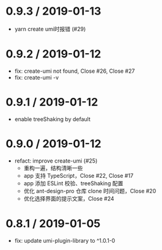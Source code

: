 
0.9.3 / 2019-01-13
==================

 * yarn create umi时报错 (#29)

0.9.2 / 2019-01-12
==================

 * fix: create-umi not found, Close #26, Close #27
 * fix: create-umi -v

0.9.1 / 2019-01-12
==================

 * enable treeShaking by default

0.9.0 / 2019-01-12
==================

 * refact: improve create-umi (#25)
   * 重构一遍，结构清晰一些
   * app 支持 TypeScript，Close #22, Close #17
   * app 添加 ESLint 校验、treeShaking 配置
   * 优化 ant-design-pro 仓库 clone 时间问题，Close #20
   * 优化选择界面的提示文案，Close #24 

0.8.1 / 2019-01-05
==================

 * fix: update umi-plugin-library to ^1.0.1-0
